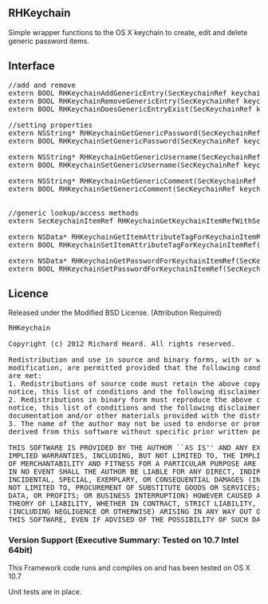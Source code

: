 ## RHKeychain
Simple wrapper functions to the OS X keychain to create, edit and delete generic password items.

## Interface
<pre>
//add and remove
extern BOOL RHKeychainAddGenericEntry(SecKeychainRef keychain, NSString *serviceName);
extern BOOL RHKeychainRemoveGenericEntry(SecKeychainRef keychain, NSString *serviceName);
extern BOOL RHKeychainDoesGenericEntryExist(SecKeychainRef keychain, NSString *serviceName);

//setting properties
extern NSString* RHKeychainGetGenericPassword(SecKeychainRef keychain, NSString *serviceName);
extern BOOL RHKeychainSetGenericPassword(SecKeychainRef keychain, NSString *serviceName, NSString *newPassword);

extern NSString* RHKeychainGetGenericUsername(SecKeychainRef keychain, NSString *serviceName);
extern BOOL RHKeychainSetGenericUsername(SecKeychainRef keychain, NSString *serviceName, NSString *newUsername);

extern NSString* RHKeychainGetGenericComment(SecKeychainRef keychain, NSString *serviceName);
extern BOOL RHKeychainSetGenericComment(SecKeychainRef keychain, NSString *serviceName, NSString *newComment);


//generic lookup/access methods
extern SecKeychainItemRef RHKeychainGetKeychainItemRefWithServiceName(SecKeychainRef keychain, NSString *serviceName);

extern NSData* RHKeychainGetItemAttributeTagForKeychainItemRef(SecKeychainItemRef itemRef, SecItemAttr attributeTag);
extern BOOL RHKeychainSetItemAttributeTagForKeychainItemRef(SecKeychainItemRef itemRef, SecItemAttr attributeTag, NSData *setData);

extern NSData* RHKeychainGetPasswordForKeychainItemRef(SecKeychainItemRef itemRef);
extern BOOL RHKeychainSetPasswordForKeychainItemRef(SecKeychainItemRef itemRef, NSData *setData);
</pre>

## Licence
Released under the Modified BSD License. 
(Attribution Required)
<pre>
RHKeychain

Copyright (c) 2012 Richard Heard. All rights reserved.

Redistribution and use in source and binary forms, with or without
modification, are permitted provided that the following conditions
are met:
1. Redistributions of source code must retain the above copyright
notice, this list of conditions and the following disclaimer.
2. Redistributions in binary form must reproduce the above copyright
notice, this list of conditions and the following disclaimer in the
documentation and/or other materials provided with the distribution.
3. The name of the author may not be used to endorse or promote products
derived from this software without specific prior written permission.

THIS SOFTWARE IS PROVIDED BY THE AUTHOR ``AS IS'' AND ANY EXPRESS OR
IMPLIED WARRANTIES, INCLUDING, BUT NOT LIMITED TO, THE IMPLIED WARRANTIES
OF MERCHANTABILITY AND FITNESS FOR A PARTICULAR PURPOSE ARE DISCLAIMED.
IN NO EVENT SHALL THE AUTHOR BE LIABLE FOR ANY DIRECT, INDIRECT,
INCIDENTAL, SPECIAL, EXEMPLARY, OR CONSEQUENTIAL DAMAGES (INCLUDING, BUT
NOT LIMITED TO, PROCUREMENT OF SUBSTITUTE GOODS OR SERVICES; LOSS OF USE,
DATA, OR PROFITS; OR BUSINESS INTERRUPTION) HOWEVER CAUSED AND ON ANY
THEORY OF LIABILITY, WHETHER IN CONTRACT, STRICT LIABILITY, OR TORT
(INCLUDING NEGLIGENCE OR OTHERWISE) ARISING IN ANY WAY OUT OF THE USE OF
THIS SOFTWARE, EVEN IF ADVISED OF THE POSSIBILITY OF SUCH DAMAGE.
</pre>


### Version Support (Executive Summary: Tested on 10.7 Intel 64bit)
This Framework code runs and compiles on and has been tested on OS X 10.7

Unit tests are in place.
